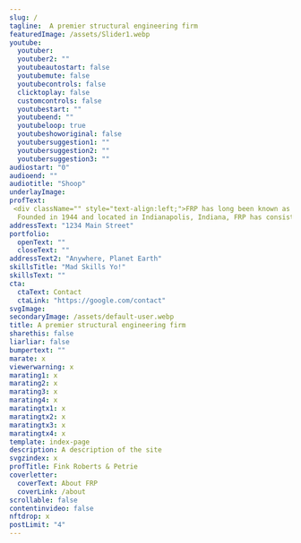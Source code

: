 ```yaml
---
slug: /
tagline:  A premier structural engineering firm
featuredImage: /assets/Slider1.webp
youtube:
  youtuber: 
  youtuber2: ""
  youtubeautostart: false
  youtubemute: false
  youtubecontrols: false
  clicktoplay: false
  customcontrols: false
  youtubestart: ""
  youtubeend: ""
  youtubeloop: true
  youtubeshoworiginal: false
  youtubersuggestion1: ""
  youtubersuggestion2: ""
  youtubersuggestion3: ""
audiostart: "0"
audioend: ""
audiotitle: "Shoop"
underlayImage: 
profText:
 <div className="" style="text-align:left;">FRP has long been known as a premiere structural engineering firm by architects, facility owners and contractors.
  Founded in 1944 and located in Indianapolis, Indiana, FRP has consistently been involved in significant structural engineering and architectural projects.</p>
addressText: "1234 Main Street"
portfolio:
  openText: ""
  closeText: ""
addressText2: "Anywhere, Planet Earth"
skillsTitle: "Mad Skills Yo!"
skillsText: ""
cta:
  ctaText: Contact
  ctaLink: "https://google.com/contact"
svgImage: 
secondaryImage: /assets/default-user.webp
title: A premier structural engineering firm
sharethis: false
liarliar: false
bumpertext: ""
marate: x
viewerwarning: x
marating1: x
marating2: x
marating3: x
marating4: x
maratingtx1: x
maratingtx2: x
maratingtx3: x
maratingtx4: x
template: index-page
description: A description of the site
svgzindex: x
profTitle: Fink Roberts & Petrie
coverletter:
  coverText: About FRP
  coverLink: /about
scrollable: false
contentinvideo: false
nftdrop: x
postLimit: "4"
---
```


<div>




</div>
